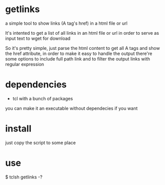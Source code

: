 # getlinks
a simple tool to show links (A tag's href) in a html file or url

It's intented to get a list of all links in an html file or url in order to serve as input text to wget for download

So it's pretty simple, just parse the html content to get all A tags and show the href attribute, in order to make it easy to handle the output there're some options to include full path link and to filter the output links with regular expression

# dependencies

* tcl with a bunch of packages

you can make it an executable without dependecies if you want

# install

just copy the script to some place 

# use

$ tclsh getlinks -?

